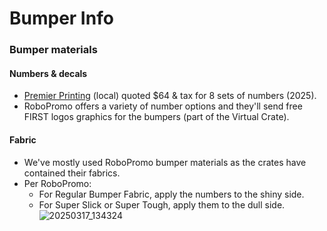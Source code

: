 # Bumper Info

### Bumper materials

#### Numbers & decals
* [Premier Printing](https://premierprintinginc.com/) (local) quoted $64 & tax for 8 sets of numbers (2025).
* RoboPromo offers a variety of number options and they'll send free FIRST logos graphics for the bumpers (part of the Virtual Crate).

#### Fabric
* We've mostly used RoboPromo bumper materials as the crates have contained their fabrics.
* Per RoboPromo:
  * For Regular Bumper Fabric, apply the numbers to the shiny side.
  * For Super Slick or Super Tough, apply them to the dull side.
![20250317_134324](https://github.com/user-attachments/assets/7ff18fd0-b78d-4460-85f5-1ec60a72e2a5)

